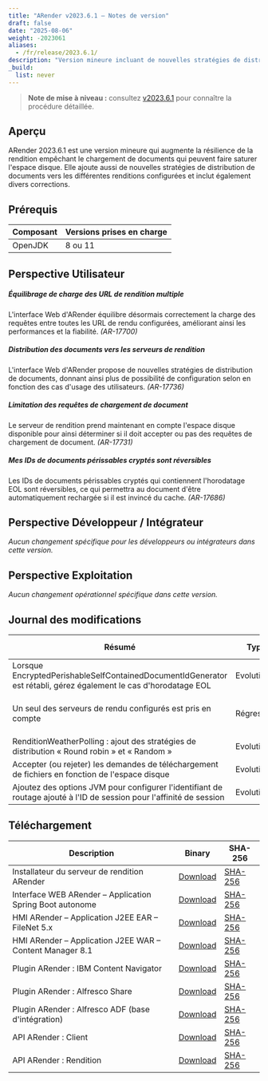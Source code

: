 ```yaml
---
title: "ARender v2023.6.1 – Notes de version"
draft: false
date: "2025-08-06"
weight: -2023061
aliases:
  - /fr/release/2023.6.1/
description: "Version mineure incluant de nouvelles stratégies de distribution de documents vers les renditions, l'acceptation des requêtes basée sur l'espace disque, la résolution d'un problème avec l'identifiant de document périssable chiffré non réversible et de problème avec la configuration de rendus multiples"
_build:
  list: never
---
```


> **Note de mise à niveau :** consultez [v2023.6.1](/fr/releases/upgrade-notes/v2023.6.1/) pour connaître la procédure détaillée.

## Aperçu

ARender 2023.6.1 est une version mineure qui augmente la résilience de la rendition empêchant le chargement de documents qui peuvent faire saturer l'espace disque. Elle ajoute aussi de nouvelles stratégies de distribution de documents vers les différentes renditions configurées et inclut également divers corrections.

## Prérequis

| Composant | Versions prises en charge |
| --------- | ------------------------ |
| OpenJDK   | 8 ou 11                  |

## Perspective Utilisateur

##### Équilibrage de charge des URL de rendition multiple
L'interface Web d'ARender équilibre désormais correctement la charge des requêtes entre toutes les URL de rendu configurées, améliorant ainsi les performances et la fiabilité. *(AR-17700)*

##### Distribution des documents vers les serveurs de rendition
L'interface Web d'ARender propose de nouvelles stratégies de distribution de documents, donnant ainsi plus de possibilité de configuration selon en fonction des cas d'usage des utilisateurs. *(AR-17736)*

##### Limitation des requêtes de chargement de document
Le serveur de rendition prend maintenant en compte l'espace disque disponible pour ainsi déterminer si il doit accepter ou pas des requêtes de chargement de document. *(AR-17731)*

##### Mes IDs de documents périssables cryptés sont réversibles
Les IDs de documents périssables cryptés qui contiennent l'horodatage EOL sont réversibles, ce qui permettra au document d'être automatiquement rechargée si il est invincé du cache. *(AR-17686)*


## Perspective Développeur / Intégrateur

*Aucun changement spécifique pour les développeurs ou intégrateurs dans cette version.*

## Perspective Exploitation

*Aucun changement opérationnel spécifique dans cette version.*

## Journal des modifications

| Résumé | Type | Clé | Tickets liés |
| ------ | ---- | --- | ------------ |
| Lorsque EncryptedPerishableSelfContainedDocumentIdGenerator est rétabli, gérez également le cas d'horodatage EOL | Evolution | AR-17686 | |
| Un seul des serveurs de rendu configurés est pris en compte | Régression | AR-17700 | TMAPR-6404 / TMAPR-6354 | |
| RenditionWeatherPolling : ajout des stratégies de distribution « Round robin » et « Random » | Evolution | AR-17736 | |
| Accepter (ou rejeter) les demandes de téléchargement de fichiers en fonction de l'espace disque | Evolution | AR-17731 | |
| Ajoutez des options JVM pour configurer l'identifiant de routage ajouté à l'ID de session pour l'affinité de session | Evolution | AR-17639 | |


## Téléchargement

| Description | Binary | SHA-256 |
|-------------|--------|---------|
| Installateur du serveur de rendition ARender | [Download](https://artifactory.arondor.cloud/artifactory/arondor-release/com/arondor/arender/micro/services/rendition-engine-installer/2023.6.1/rendition-engine-installer-2023.6.1-rendition.jar) | [SHA-256](https://artifactory.arondor.cloud/artifactory/arondor-release/com/arondor/arender/micro/services/rendition-engine-installer/2023.6.1/rendition-engine-installer-2023.6.1-rendition.jar.sha256) |
| Interface WEB ARender – Application Spring Boot autonome | [Download](https://artifactory.arondor.cloud/artifactory/arondor-release/com/arondor/arender/arondor-arender-hmi-spring-boot-package/2023.6.1/arondor-arender-hmi-spring-boot-package-2023.6.1.zip) | [SHA-256](https://artifactory.arondor.cloud/artifactory/arondor-release/com/arondor/arender/arondor-arender-hmi-spring-boot-package/2023.6.1/arondor-arender-hmi-spring-boot-package-2023.6.1.zip.sha256) |
| HMI ARender – Application J2EE EAR – FileNet 5.x | [Download](https://artifactory.arondor.cloud/artifactory/arondor-release/com/arondor/arender/arondor-arender-hmi-filenet-ear/2023.6.1/arondor-arender-hmi-filenet-ear-2023.6.1.ear) | [SHA-256](https://artifactory.arondor.cloud/artifactory/arondor-release/com/arondor/arender/arondor-arender-hmi-filenet-ear/2023.6.1/arondor-arender-hmi-filenet-ear-2023.6.1.ear.sha256) |
| HMI ARender – Application J2EE WAR – Content Manager 8.1 | [Download](https://artifactory.arondor.cloud/artifactory/arondor-release/com/arondor/arender/arondor-arender-hmi-cm/2023.6.1/arondor-arender-hmi-cm-2023.6.1.war) | [SHA-256](https://artifactory.arondor.cloud/artifactory/arondor-release/com/arondor/arender/arondor-arender-hmi-cm/2023.6.1/arondor-arender-hmi-cm-2023.6.1.war.sha256) |
| Plugin ARender : IBM Content Navigator | [Download](https://artifactory.arondor.cloud/artifactory/arondor-release/com/arondor/arender/arondor-arender-navigator-plugin/2023.6.1/arondor-arender-navigator-plugin-2023.6.1.jar) | [SHA-256](https://artifactory.arondor.cloud/artifactory/arondor-release/com/arondor/arender/arondor-arender-navigator-plugin/2023.6.1/arondor-arender-navigator-plugin-2023.6.1.jar.sha256) |
| Plugin ARender : Alfresco Share | [Download](https://artifactory.arondor.cloud/artifactory/arondor-release/com/arondor/arender/arender-for-alfresco-share-plugin/2023.6.1/arender-for-alfresco-share-plugin-2023.6.1.jar) | [SHA-256](https://artifactory.arondor.cloud/artifactory/arondor-release/com/arondor/arender/arender-for-alfresco-share-plugin/2023.6.1/arender-for-alfresco-share-plugin-2023.6.1.jar.sha256) |
| Plugin ARender : Alfresco ADF (base d'intégration) | [Download](https://artifactory.arondor.cloud/artifactory/arondor-release/com/arondor/arender/arender-for-alfresco-ADF-plugin/2023.6.1/arender-for-alfresco-ADF-plugin-2023.6.1.zip) | [SHA-256](https://artifactory.arondor.cloud/artifactory/arondor-release/com/arondor/arender/arender-for-alfresco-ADF-plugin/2023.6.1/arender-for-alfresco-ADF-plugin-2023.6.1.zip.sha256) |
| API ARender : Client | [Download](https://artifactory.arondor.cloud/artifactory/arondor-release/com/arondor/arender/arondor-arender-client-api/2023.6.1/arondor-arender-client-api-2023.6.1-javadoc.jar) | [SHA-256](https://artifactory.arondor.cloud/artifactory/arondor-release/com/arondor/arender/arondor-arender-client-api/2023.6.1/arondor-arender-client-api-2023.6.1-javadoc.jar.sha256) |
| API ARender : Rendition | [Download](https://artifactory.arondor.cloud/artifactory/arondor-release/com/arondor/arender/arondor-arender-rendition-api/2023.6.1/arondor-arender-rendition-api-2023.6.1-javadoc.jar) | [SHA-256](https://artifactory.arondor.cloud/artifactory/arondor-release/com/arondor/arender/arondor-arender-rendition-api/2023.6.1/arondor-arender-rendition-api-2023.6.1-javadoc.jar.sha256) |